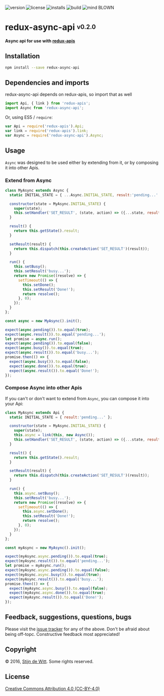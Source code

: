 ﻿![version](https://img.shields.io/npm/v/redux-async-api.svg) ![license](https://img.shields.io/npm/l/redux-async-api.svg) ![installs](https://img.shields.io/npm/dt/redux-async-api.svg) ![build](https://img.shields.io/travis/Download/redux-async-api.svg) ![mind BLOWN](https://img.shields.io/badge/mind-BLOWN-ff69b4.svg)

# redux-async-api <sup><sub>v0.2.0</sub></sup>

**Async api for use with [redux-apis](https://github.com/download/redux-apis)**

## Installation

```sh
npm install --save redux-async-api
```

## Dependencies and imports
redux-async-api depends on redux-apis, so import that as well

```js
import Api, { link } from 'redux-apis';
import Async from 'redux-async-api';
```

Or, using ES5 / `require`:

```js
var Api = require('redux-apis').Api;
var link = require('redux-apis').link;
var Async = require('redux-async-api').Async;
```

## Usage
`Async` was designed to be used either by extending from it, or by composing it into
other Apis.

### Extend from Async

```js
class MyAsync extends Async {
  static INITIAL_STATE = { ...Async.INITIAL_STATE, result:'pending...' };

  constructor(state = MyAsync.INITIAL_STATE) {
    super(state);
    this.setHandler('SET_RESULT', (state, action) => ({...state, result:action.payload}));
  }

  result() {
    return this.getState().result;
  }

  setResult(result) {
    return this.dispatch(this.createAction('SET_RESULT')(result));
  }

  run() {
    this.setBusy();
    this.setResult('busy...');
    return new Promise((resolve) => {
      setTimeout(() => {
        this.setDone();
        this.setResult('Done!');
        return resolve();
      }, 0);
    });
  }
};

const async = new MyAsync().init();

expect(async.pending()).to.equal(true);
expect(async.result()).to.equal('pending...');
let promise = async.run();
expect(async.pending()).to.equal(false);
expect(async.busy()).to.equal(true);
expect(async.result()).to.equal('busy...');
promise.then(() => {
  expect(async.busy()).to.equal(false);
  expect(async.done()).to.equal(true);
  expect(async.result()).to.equal('Done!');
});
```

### Compose Async into other Apis
If you can't or don't want to extend from `Async`, you can compose it into your Api:

```js
class MyAsync extends Api {
  static INITIAL_STATE = { result:'pending...' };

  constructor(state = MyAsync.INITIAL_STATE) {
    super(state);
    this.async = link(this, new Async());
    this.setHandler('SET_RESULT', (state, action) => ({...state, result:action.payload}));
  }

  result() {
    return this.getState().result;
  }

  setResult(result) {
    return this.dispatch(this.createAction('SET_RESULT')(result));
  }

  run() {
    this.async.setBusy();
    this.setResult('busy...');
    return new Promise((resolve) => {
      setTimeout(() => {
        this.async.setDone();
        this.setResult('Done!');
        return resolve();
      }, 0);
    });
  }
};

const myAsync = new MyAsync().init();

expect(myAsync.async.pending()).to.equal(true);
expect(myAsync.result()).to.equal('pending...');
let promise = myAsync.run();
expect(myAsync.async.pending()).to.equal(false);
expect(myAsync.async.busy()).to.equal(true);
expect(myAsync.result()).to.equal('busy...');
promise.then(() => {
  expect(myAsync.async.busy()).to.equal(false);
  expect(myAsync.async.done()).to.equal(true);
  expect(myAsync.result()).to.equal('Done!');
});
```


## Feedback, suggestions, questions, bugs
Please visit the [issue tracker](https://github.com/download/redux-async-api/issues)
for any of the above. Don't be afraid about being off-topc.
Constructive feedback most appreciated!


## Copyright
© 2016, [Stijn de Witt](http://StijnDeWitt.com). Some rights reserved.


## License
[Creative Commons Attribution 4.0 (CC-BY-4.0)](https://creativecommons.org/licenses/by/4.0/)
